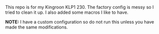 This repo is for my Kingroon KLP1 230.
The factory config is messy so I tried to clean it up. I also added some macros I like to have.

**NOTE:** I have a custom configuration so do not run this unless you have made the same modifications.
